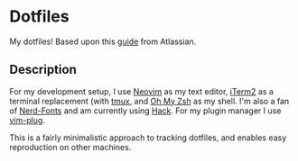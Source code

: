 Dotfiles
==============================

My dotfiles! Based upon this [guide](https://www.atlassian.com/git/tutorials/dotfiles) from Atlassian.

## Description

For my development setup, I use [Neovim](https://neovim.io/) as my text editor, [iTerm2](https://www.iterm2.com/index.html)
as a terminal replacement (with [tmux](https://github.com/tmux/tmux/wiki), and [Oh My Zsh](https://ohmyz.sh/) as my shell.
I'm also a fan of [Nerd-Fonts](https://github.com/ryanoasis/nerd-fonts) and am currently using [Hack](https://github.com/ryanoasis/nerd-fonts/tree/master/patched-fonts/Hack).
For my plugin manager I use [vim-plug](https://github.com/junegunn/vim-plug).

This is a fairly minimalistic approach to tracking dotfiles, and enables easy reproduction on other machines.


